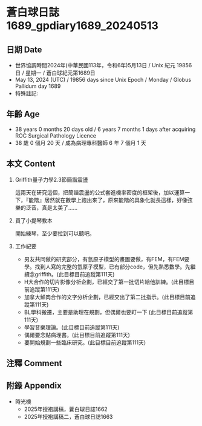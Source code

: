 [_metadata_:encoding]: - "utf-8"
[_metadata_:language]: - "zh-Hant-TW"
[_metadata_:fileformat]: - "markdown"
[_metadata_:MIME_type]: - "text/plain"
[_metadata_:markdown_version]: - "commonmark version 0.30"
[_metadata_:markdown_spec]: - "https://spec.commonmark.org/0.30/"

# 蒼白球日誌1689_gpdiary1689_20240513 #

## 日期 Date ##

* 世界協調時間2024年(中華民國113年，令和6年)5月13日 / Unix 紀元 19856 日 / 星期一 / 蒼白球紀元第1689日
* May 13, 2024 (UTC) / 19856 days since Unix Epoch / Monday / Globus Pallidum day 1689
* 特殊註記:

## 年齡 Age ##

* 38 years 0 months 20 days old / 6 years 7 months 1 days after acquiring ROC Surgical Pathology Licence
* 38 歲 0 個月 20 天 / 成為病理專科醫師 6 年 7 個月 1 天

## 本文 Content ##

1. Griffith量子力學2.3節簡諧震盪

    這兩天在研究這個，把簡諧震盪的公式套進機率密度的框架後，加以運算一下，『能階』居然就在數學上跑出來了，原來能階的具象化就長這樣，好像弦樂的泛音，真是太美了......

2. 買了小提琴教本

    開始練琴，至少要拉到可以聽吧。

2. 工作紀要

    - 男友共同做的研究部分，有氫原子模型的畫圖要做，有FEM，有FEM要學。找到人寫的完整的氫原子模型，已有部分code，但先熟悉數學。先繼續念griffith。(此目標目前追蹤第111天)
    - H大合作的切片影像分析企劃，已經交了第一批切片給他訓練。(此目標目前追蹤第111天)
    - 加拿大鮮肉合作的文字分析企劃，已經交出了第二批指示。(此目標目前追蹤第111天)
    - BL學科搬遷，主要是助理在規劃，但偶爾也要盯一下 (此目標目前追蹤第111天)
    - 學習音樂理論。(此目標目前追蹤第111天)
    - 偶爾要念點病理書。(此目標目前追蹤第111天)
    - 要開始規劃一些臨床研究。(此目標目前追蹤第111天)

## 注釋 Comment ##


## 附錄 Appendix ##

* 時光機
    - 2025年授袍講稿，蒼白球日誌1662
    - 2025年授袍講稿二，蒼白球日誌1663
